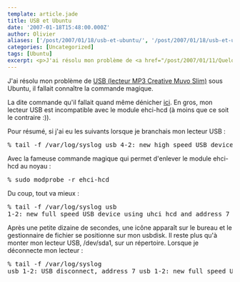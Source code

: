 ```yaml
---
template: article.jade
title: USB et Ubuntu
date: '2007-01-18T15:48:00.000Z'
author: Olivier
aliases: ['/post/2007/01/18/usb-et-ubuntu/', '/post/2007/01/18/usb-et-ubuntu/']
categories: [Uncategorized]
tags: [Ubuntu]
excerpt: <p>J'ai résolu mon problème de <a href="/post/2007/01/11/Quelques-details-a-finir">USB (lecteur MP3 Creative Muvo Slim)</a> sous Ubuntu, il fallait connaître la commande magique.</p>
---
```


<p>J'ai résolu mon problème de <a href="/post/2007/01/11/Quelques-details-a-finir">USB (lecteur MP3 Creative Muvo Slim)</a> sous Ubuntu, il fallait connaître la commande magique.</p>
<!--more-->
<p>La dite commande qu'il fallait quand même dénicher <a href="https://www.redhat.com/archives/fedora-list/2005-March/msg04036.html">ici</a>. En gros, mon lecteur USB est incompatible avec le module ehci-hcd (à moins que ce soit le contraire :)).</p> <p>Pour résumé, si j'ai eu les suivants lorsque je branchais mon lecteur USB :</p> 
<pre class="prettyprint lang-bsh">
% tail -f /var/log/syslog usb 4-2: new high speed USB device using ehci_hcd and address 12 
</pre>
<p>Avec la fameuse commande magique qui permet d'enlever le module ehci-hcd au noyau :</p> 
<pre class="prettyprint bsh">
% sudo modprobe -r ehci-hcd
</pre>
<p>Du coup, tout va mieux :</p> 
<pre class="prettyprint lang-bsh">
% tail -f /var/log/syslog usb 
1-2: new full speed USB device using uhci_hcd and address 7 usb 1-2: configuration #1 chosen from 1 choice usbcore: registered new driver libusual SCSI subsystem initialized Initializing USB Mass Storage driver... scsi0 : SCSI emulation for USB Mass Storage devices usbcore: registered new driver usb-storage USB Mass Storage support registered. usb-storage: device found at 7 usb-storage: waiting for device to settle before scanning usb-storage: device scan complete   Vendor: CREATIVE  Model: MuVo Slim         Rev: 1113   Type:   Direct-Access                      ANSI SCSI revision: 04 SCSI device sda: 2038016 512-byte hdwr sectors (1043 MB) sda: Write Protect is off sda: Mode Sense: 03 00 00 00 sda: assuming drive cache: write through SCSI device sda: 2038016 512-byte hdwr sectors (1043 MB) sda: Write Protect is off sda: Mode Sense: 03 00 00 00 sda: assuming drive cache: write through  sda: sda1 sd 0:0:0:0: Attached scsi removable disk sda sd 0:0:0:0: Attached scsi generic sg0 type 0 FAT: utf8 is not a recommended IO charset for FAT filesystems, filesystem will be case sensitive! 
</pre> 
<p>Après une petite dizaine de secondes, une icône apparaît sur le bureau et le gestionnaire de fichier se positionne sur mon usbdisk. Il reste plus qu'à monter mon lecteur USB, /dev/sda1, sur un répertoire. Lorsque je déconnecte mon lecteur :</p> 
<pre class="prettyprint lang-bsh">
% tail -f /var/log/syslog
usb 1-2: USB disconnect, address 7 usb 1-2: new full speed USB device using uhci_hcd and address 8
</pre>

